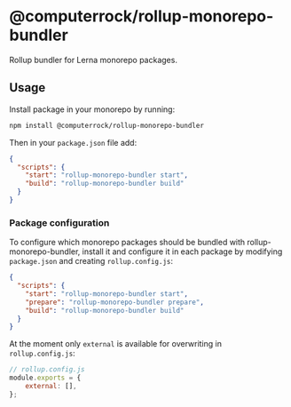 # @computerrock/rollup-monorepo-bundler

Rollup bundler for Lerna monorepo packages.

## Usage

Install package in your monorepo by running:

```sh
npm install @computerrock/rollup-monorepo-bundler
```

Then in your `package.json` file add:

```json
{
  "scripts": {
    "start": "rollup-monorepo-bundler start",
    "build": "rollup-monorepo-bundler build"
  }
}
```

### Package configuration

To configure which monorepo packages should be bundled with rollup-monorepo-bundler, install it and configure it in 
each package by modifying `package.json` and creating `rollup.config.js`:

```json
{
  "scripts": {
    "start": "rollup-monorepo-bundler start",
    "prepare": "rollup-monorepo-bundler prepare",
    "build": "rollup-monorepo-bundler build"
  }
}
```

At the moment only `external` is available for overwriting in `rollup.config.js`:

```js
// rollup.config.js
module.exports = {
    external: [],
};
```
